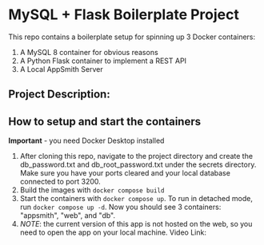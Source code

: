 # MySQL + Flask Boilerplate Project

This repo contains a boilerplate setup for spinning up 3 Docker containers: 
1. A MySQL 8 container for obvious reasons
1. A Python Flask container to implement a REST API
1. A Local AppSmith Server

## Project Description:

## How to setup and start the containers
**Important** - you need Docker Desktop installed
1. After cloning this repo, navigate to the project directory and create the db_password.txt and db_root_password.txt under the secrets directory. Make sure you have your ports cleared and your local database connected to port 3200.
2. Build the images with `docker compose build`
3. Start the containers with `docker compose up`.  To run in detached mode, run `docker compose up -d`. Now you should see 3 containers: "appsmith", "web", and "db". 
4. *NOTE*: the current version of this app is not hosted on the web, so you need to open the app on your local machine. 
Video Link: 



